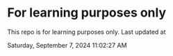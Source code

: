 # For learning purposes only
This repo is for learning purposes only.
Last updated at

Saturday, September 7, 2024 11:02:27 AM

